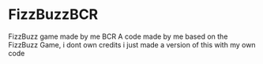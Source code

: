 # FizzBuzzBCR
FizzBuzz game made by me BCR
A code made by me based on the FizzBuzz Game, i dont own credits i just made a version of this with my own code
